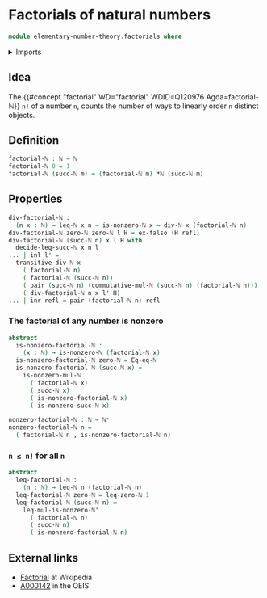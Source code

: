 # Factorials of natural numbers

```agda
module elementary-number-theory.factorials where
```

<details><summary>Imports</summary>

```agda
open import elementary-number-theory.divisibility-natural-numbers
open import elementary-number-theory.equality-natural-numbers
open import elementary-number-theory.inequality-natural-numbers
open import elementary-number-theory.multiplication-natural-numbers
open import elementary-number-theory.natural-numbers
open import elementary-number-theory.nonzero-natural-numbers

open import foundation.coproduct-types
open import foundation.dependent-pair-types
open import foundation.empty-types
open import foundation.identity-types
```

</details>

## Idea

The {{#concept "factorial" WD="factorial" WDID=Q120976 Agda=factorial-ℕ}} `n!`
of a number `n`, counts the number of ways to linearly order `n` distinct
objects.

## Definition

```agda
factorial-ℕ : ℕ → ℕ
factorial-ℕ 0 = 1
factorial-ℕ (succ-ℕ m) = (factorial-ℕ m) *ℕ (succ-ℕ m)
```

## Properties

```agda
div-factorial-ℕ :
  (n x : ℕ) → leq-ℕ x n → is-nonzero-ℕ x → div-ℕ x (factorial-ℕ n)
div-factorial-ℕ zero-ℕ zero-ℕ l H = ex-falso (H refl)
div-factorial-ℕ (succ-ℕ n) x l H with
  decide-leq-succ-ℕ x n l
... | inl l' =
  transitive-div-ℕ x
    ( factorial-ℕ n)
    ( factorial-ℕ (succ-ℕ n))
    ( pair (succ-ℕ n) (commutative-mul-ℕ (succ-ℕ n) (factorial-ℕ n)))
    ( div-factorial-ℕ n x l' H)
... | inr refl = pair (factorial-ℕ n) refl
```

### The factorial of any number is nonzero

```agda
abstract
  is-nonzero-factorial-ℕ :
    (x : ℕ) → is-nonzero-ℕ (factorial-ℕ x)
  is-nonzero-factorial-ℕ zero-ℕ = Eq-eq-ℕ
  is-nonzero-factorial-ℕ (succ-ℕ x) =
    is-nonzero-mul-ℕ
      ( factorial-ℕ x)
      ( succ-ℕ x)
      ( is-nonzero-factorial-ℕ x)
      ( is-nonzero-succ-ℕ x)

nonzero-factorial-ℕ : ℕ → ℕ⁺
nonzero-factorial-ℕ n =
  ( factorial-ℕ n , is-nonzero-factorial-ℕ n)
```

### `n ≤ n!` for all `n`

```agda
abstract
  leq-factorial-ℕ :
    (n : ℕ) → leq-ℕ n (factorial-ℕ n)
  leq-factorial-ℕ zero-ℕ = leq-zero-ℕ 1
  leq-factorial-ℕ (succ-ℕ n) =
    leq-mul-is-nonzero-ℕ'
      ( factorial-ℕ n)
      ( succ-ℕ n)
      ( is-nonzero-factorial-ℕ n)
```

## External links

- [Factorial](https://en.wikipedia.org/wiki/Factorial) at Wikipedia
- [A000142](https://oeis.org/A000142) in the OEIS
